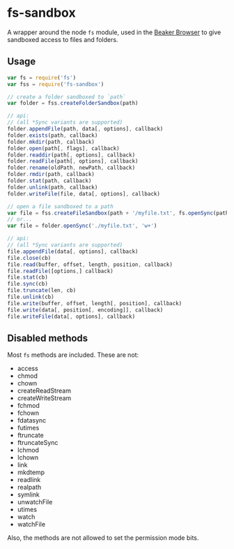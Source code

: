 # fs-sandbox

A wrapper around the node `fs` module, used in the [Beaker Browser](https://github.com/pfraze/beaker) to give sandboxed access to files and folders.

## Usage

```js
var fs = require('fs')
var fss = require('fs-sandbox')

// create a folder sandboxed to `path`
var folder = fss.createFolderSandbox(path)

// api:
// (all *Sync variants are supported)
folder.appendFile(path, data[, options], callback)
folder.exists(path, callback)
folder.mkdir(path, callback)
folder.open(path[, flags], callback)
folder.readdir(path[, options], callback)
folder.readFile(path[, options], callback)
folder.rename(oldPath, newPath, callback)
folder.rmdir(path, callback)
folder.stat(path, callback)
folder.unlink(path, callback)
folder.writeFile(file, data[, options], callback)

// open a file sandboxed to a path
var file = fss.createFileSandbox(path + '/myfile.txt', fs.openSync(path + '/myfile.txt', 'w+'))
// or...
var file = folder.openSync('./myfile.txt', 'w+')

// api:
// (all *Sync variants are supported)
file.appendFile(data[, options], callback)
file.close(cb)
file.read(buffer, offset, length, position, callback)
file.readFile([options,] callback)
file.stat(cb)
file.sync(cb)
file.truncate(len, cb)
file.unlink(cb)
file.write(buffer, offset, length[, position], callback)
file.write(data[, position[, encoding]], callback)
file.writeFile(data[, options], callback)
```

## Disabled methods

Most `fs` methods are included.
These are not:

 * access
 * chmod
 * chown
 * createReadStream
 * createWriteStream
 * fchmod
 * fchown
 * fdatasync
 * futimes
 * ftruncate
 * ftruncateSync
 * lchmod
 * lchown
 * link
 * mkdtemp
 * readlink
 * realpath
 * symlink
 * unwatchFile
 * utimes
 * watch
 * watchFile

 Also, the methods are not allowed to set the permission mode bits.